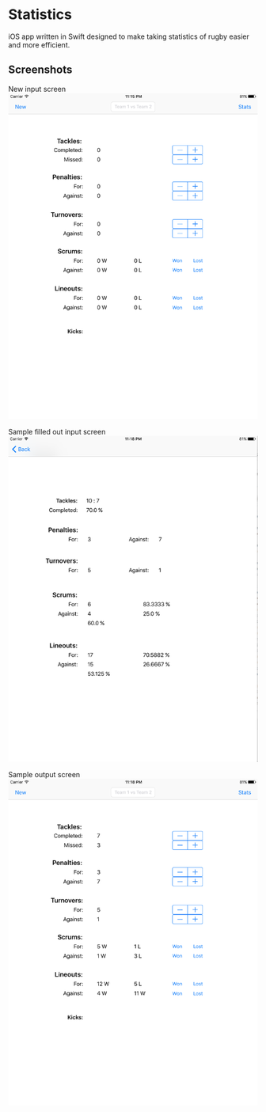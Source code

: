 # Statistics

iOS app written in Swift designed to make taking statistics of rugby easier and more efficient.

## Screenshots
New input screen
![input screen](screenshots/screenshot1.png)

Sample filled out input screen
![input screen2](screenshots/screenshot2.png)

Sample output screen
![output screen](screenshots/screenshot3.png)
